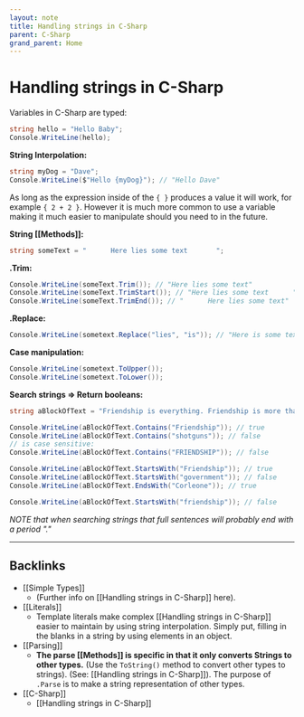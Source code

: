 ```yaml
---
layout: note
title: Handling strings in C-Sharp
parent: C-Sharp
grand_parent: Home
---
```


# Handling strings in C-Sharp

Variables in C-Sharp are typed:

```cs
string hello = "Hello Baby";
Console.WriteLine(hello);
```

**String Interpolation:**

```cs
string myDog = "Dave";
Console.WriteLine($"Hello {myDog}"); // "Hello Dave"
```

As long as the expression inside of the `{ }` produces a value it will work, for example `{ 2 + 2 }`. However it is much more common to use a variable making it much easier to manipulate should you need to in the future.

**String [[Methods]]:**

```cs
string someText = "      Here lies some text       ";
```

**.Trim:**

```cs
Console.WriteLine(someText.Trim()); // "Here lies some text"
Console.WriteLine(someText.TrimStart()); // "Here lies some text      "
Console.WriteLine(someText.TrimEnd()); // "      Here lies some text"
```

**.Replace:**

```cs
Console.WriteLine(sometext.Replace("lies", "is")); // "Here is some text"
```

**Case manipulation:**

```cs
Console.WriteLine(sometext.ToUpper());
Console.WriteLine(sometext.ToLower());
```

**Search strings => Return booleans:**

```cs
string aBlockOfText = "Friendship is everything. Friendship is more than talent. It is more than the government. It is almost the equal of family.- Don Corleone";

Console.WriteLine(aBlockOfText.Contains("Friendship")); // true
Console.WriteLine(aBlockOfText.Contains("shotguns")); // false
// is case sensitive:
Console.WriteLine(aBlockOfText.Contains("FRIENDSHIP")); // false

Console.WriteLine(aBlockOfText.StartsWith("Friendship")); // true
Console.WriteLine(aBlockOfText.StartsWith("government")); // false
Console.WriteLine(aBlockOfText.EndsWith("Corleone")); // true

Console.WriteLine(aBlockOfText.StartsWith("friendship")); // false
```

_NOTE that when searching strings that full sentences will probably end with a period "."_

---
## Backlinks
* [[Simple Types]]
	* (Further info on [[Handling strings in C-Sharp]] here).
* [[Literals]]
	* Template literals make complex [[Handling strings in C-Sharp]] easier to maintain by using string interpolation. Simply put, filling in the blanks in a string by using elements in an object.
* [[Parsing]]
	* **The parse [[Methods]] is specific in that it only converts Strings to other types.** (Use the `ToString()` method to convert other types to strings). (See: [[Handling strings in C-Sharp]]). The purpose of `.Parse` is to make a string representation of other types.
* [[C-Sharp]]
	* [[Handling strings in C-Sharp]]

